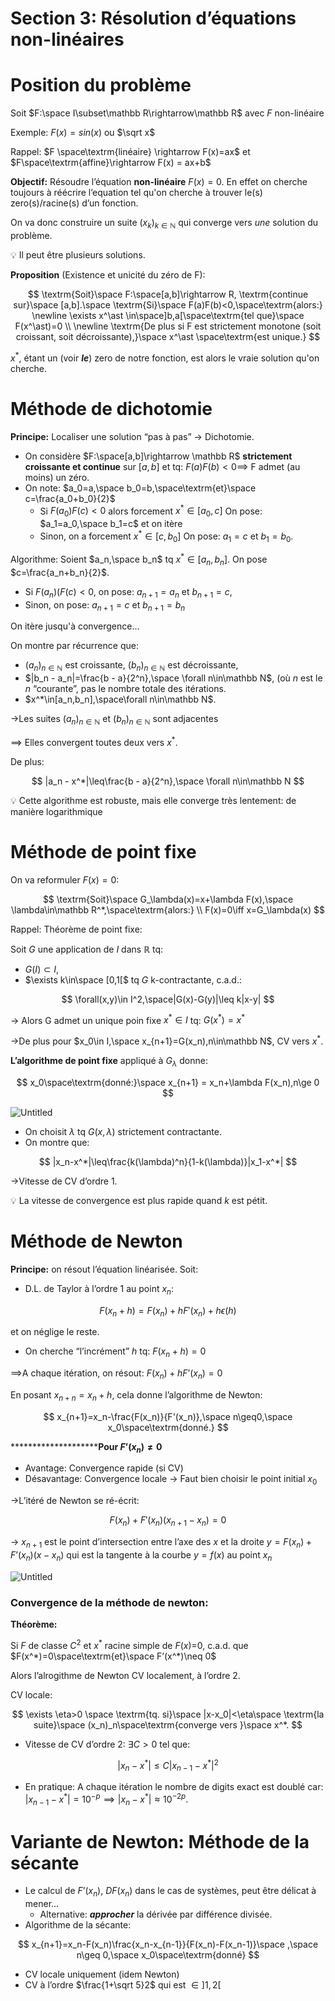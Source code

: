# Section 3: Résolution d’équations non-linéaires

# Position du problème

Soit $F:\space I\subset\mathbb R\rightarrow\mathbb R$ avec $F$ non-linéaire

Exemple: $F(x)=sin(x)$ ou $\sqrt x$

Rappel: $F \space\textrm{linéaire} \rightarrow F(x)=ax$ et $F\space\textrm{affine}\rightarrow F(x) = ax+b$

**Objectif:** Résoudre l’équation **non-linéaire** $F(x)=0$. En effet on cherche toujours à réécrire l’equation tel qu'on cherche à trouver le(s) zero(s)/racine(s) d’un fonction.

On va donc construire un suite $(x_k)_ {k\in\mathbb N}$ qui converge vers *une* solution du problème.

💡 Il peut être plusieurs solutions.


**Proposition** (Existence et unicité du zéro de F):

$$
\textrm{Soit}\space F:\space[a,b]\rightarrow R, \textrm{continue sur}\space [a,b].\space \textrm{Si}\space F(a)F(b)<0,\space\textrm{alors:}
\newline
\exists x^\ast \in\space]b,a[\space\textrm{tel que}\space F(x^\ast)=0
\\
\newline
\textrm{De plus si F est strictement monotone (soit croissant, soit décroissante),}\space x^\ast \space\textrm{est unique.}
$$

$x^\ast$, étant un (voir ***le***) zero de notre fonction, est alors le vraie solution qu'on cherche.

# Méthode de dichotomie

**Principe:** Localiser une solution “pas à pas” → Dichotomie.

- On considère $F:\space[a,b]\rightarrow \mathbb R$ **strictement croissante et continue** sur $[a,b]$ et tq: $F(a)F(b) <0 \implies$ F admet (au moins) un zéro.
- On note: $a_0=a,\space b_0=b,\space\textrm{et}\space c=\frac{a_0+b_0}{2}$
    - Si $F(a_0)F(c)<0$ alors forcement $x^*\in[a_0,c]$
    On pose: $a_1=a_0,\space b_1=c$ et on itère
    - Sinon, on a forcement $x^*\in[c,b_0]$
    On pose: $a_1=c$ et $b_1=b_0$.

Algorithme:
Soient $a_n,\space b_n$ tq $x^*\in[a_n,b_n]$. On pose $c=\frac{a_n+b_n}{2}$.

- Si $F(a_n)(F(c)<0$, on pose: $a_{n+1}=a_n$ et $b_{n+1}=c$,
- Sinon, on pose: $a_{n+1}=c$ et $b_{n+1}=b_n$

On itère jusqu'à convergence…

On montre par récurrence que:

- $(a_n)_{n\in\mathbb N}$ est croissante, $(b_n)_{n\in\mathbb N}$ est décroissante,
- $|b_n - a_n|=\frac{b - a}{2^n},\space \forall n\in\mathbb N$, (où $n$ est le $n$ “courante”, pas le nombre totale des itérations.
- $x^*\in[a_n,b_n],\space\forall n\in\mathbb N$.

→Les suites $(a_n)_{n\in\mathbb N}$ et $(b_n)_{n\in\mathbb N}$ sont adjacentes

$\implies$ Elles convergent toutes deux vers $x^*$.

De plus:

$$
|a_n - x^*|\leq\frac{b - a}{2^n},\space \forall n\in\mathbb N
$$

💡 Cette algorithme est robuste, mais elle converge très lentement: de manière logarithmique


# Méthode de point fixe

On va reformuler $F(x)=0$:

$$
\textrm{Soit}\space G_\lambda(x)=x+\lambda F(x),\space \lambda\in\mathbb R^*,\space\textrm{alors:}
\\
F(x)=0\iff x=G_\lambda(x)
$$

Rappel: Théorème de point fixe:

Soit $G$ une application de $I$ dans $\mathbb R$ tq:

- $G(I)\subset I$,
- $\exists k\in\space [0,1[$ tq $G$ k-contractante, c.a.d.:

$$
\forall(x,y)\in I^2,\space|G(x)-G(y)|\leq k|x-y|
$$

→ Alors G admet un unique poin fixe $x^*\in I$ tq: $G(x^*)=x^*$

→De plus pour $x_0\in I,\space x_{n+1}=G(x_n),n\in\mathbb N$, CV vers $x^*$.

********************************************************L’algorithme de point fixe******************************************************** appliqué à $G_\lambda$ donne:

$$
x_0\space\textrm{donné:}\space x_{n+1} = x_n+\lambda F(x_n),n\ge 0
$$

![Untitled](Section%203%20Re%CC%81solution%20d%E2%80%99e%CC%81quations%20non-line%CC%81aires%20c3c72abaf7f442cebe9d80cd5c485964/Untitled.png)

- On choisit $\lambda$ tq $G(x,\lambda)$ strictement contractante.
- On montre que:

$$
|x_n-x^*|\leq\frac{k(\lambda)^n}{1-k(\lambda)}|x_1-x^*|
$$

→Vitesse de CV d’ordre 1.

💡 La vitesse de convergence est plus rapide quand $k$ est pétit.


# Méthode de Newton

********************Principe:******************** on résout l’équation linéarisée. Soit:

- D.L. de Taylor à l’ordre 1 au point $x_n$:

$$
F(x_n+h)=F(x_n)+hF'(x_n)+h\epsilon(h)
$$

et on néglige le reste.

- On cherche “l’incrément” $h$ tq: $F(x_n+h)=0$

$\implies$A chaque itération, on résout: $F(x_n)+hF’(x_n)=0$

En posant $x_{n+n}=x_n+h$, cela donne l’algorithme de Newton:

$$
x_{n+1}=x_n-\frac{F(x_n)}{F'(x_n)},\space n\geq0,\space x_0\space\textrm{donné.}
$$

**********************Pour $F’(x_n)\neq 0$**

- Avantage: Convergence rapide (si CV)
- Désavantage: Convergence locale → Faut bien choisir le point initial $x_0$

→L’itéré de Newton se ré-écrit:

$$
F(x_n)+F'(x_n)(x_{n+1}-x_n)=0
$$

→ $x_{n+1}$ est le point d’intersection entre l’axe des $x$ et la droite $y=F(x_n)+F’(x_n)(x-x_n)$ qui est la tangente à la courbe $y=f(x)$ au point $x_n$

![Untitled](Section%203%20Re%CC%81solution%20d%E2%80%99e%CC%81quations%20non-line%CC%81aires%20c3c72abaf7f442cebe9d80cd5c485964/Untitled%201.png)

### Convergence de la méthode de newton:

******************Théorème:******************

Si $F$ de classe $C^2$ et $x^*$ racine simple de $F(x)$=0, c.a.d. que $F(x^*)=0\space\textrm{et}\space F’(x^*)\neq 0$

Alors l’alrogithme de Newton CV localement, à l’ordre 2.

CV locale:

$$
\exists \eta>0 \space \textrm{tq. si}\space |x-x_0|<\eta\space \textrm{la suite}\space (x_n)_n\space\textrm{converge vers }\space x^*.
$$

- Vitesse de CV d’ordre 2: $\exists C>0$ tel que:

$$
|x_n-x^*|\leq C|x_{n-1}-x^*|^2
$$

- En pratique: A chaque itération le nombre de digits exact est doublé car: $|x_{n-1}-x^*|=10^{-p}\implies |x_n-x^*|\approx 10^{-2p}$.

# Variante de Newton: Méthode de la sécante

- Le calcul de $F’(x_n)$, $DF(x_n)$ dans le cas de systèmes, peut être délicat à mener…
    - Alternative: *********approcher********* la dérivée par différence divisée.
- Algorithme de la sécante:

$$
x_{n+1}=x_n-F(x_n)\frac{x_n-x_{n-1}}{F(x_n)-F(x_n-1)}\space ,\space n\geq 0,\space x_0\space\textrm{donné}
$$

- CV locale uniquement (idem Newton)
- CV à l’ordre $\frac{1+\sqrt 5}2$ qui est $\in ]1,2[$
